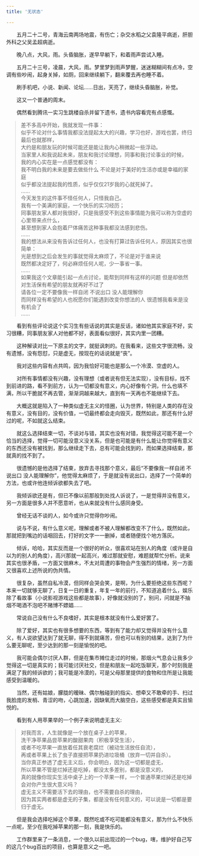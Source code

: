 ```yaml
---
title: '无状态'

---
```

　　五月二十二号，青海云南两场地震，有伤亡；杂交水稻之父袁隆平病逝，肝胆外科之父吴孟超病逝。  

　　晚八点，大风，雨。头昏脑胀，遂早早躺下，和着雨声尝试入睡。  

　　五月二十三号，凌晨，大风，雨。梦里梦到雨声梦醒，迷迷糊糊间有点冷，空调有些吵闹，起身关掉，如厕，回来继续躺下，翻来覆去再也睡不着。  

　　刷手机吧，小说、新闻、论坛……日出，天亮了，继续头昏脑胀，补觉。  
  
　　这又一个普通的周末。  

　　偶然看到腾讯一实习生跳楼自杀并留下遗书，遗书内容看完有点感慨。  

>差不多高中开始，我就发现一件事：<br>
>似乎不论对什么事情我都没法提起太大的兴趣，学习也好，游戏也罢，终归最后也就那样，<br>
>大约是和朋友玩的时候可能还是能让我内心稍微起一些浮动。<br>
>当家里人和我说起未来，朋友和我讨论理想，同事和我讨论事业的时候，<br>
>我的内心实在是一点感觉都没有：<br>
>我不明白我的未来是要去做些什么 不论是对于美好的生活亦或是幸福的家庭<br>
>似乎都没法提起我的性质，似乎仅仅21岁我的心就死掉了。<br>
>……<br>
>今天发生的这件事不怪任何人，只怪我自己。<br>
>我有一个美满的家庭，一个快乐的实习经历；<br>
>同事朋友家人都对我很好，只是我感受不到这些事情能为我可以称为空虚的心里带来点什么，<br>
>甚至想到家人会抱着尸体痛苦这种事我都没法感到悲伤。<br>
>……<br>
>我的想法从来没有告诉过任何人，也没有打算过告诉任何人，原因其实也很简单：<br>
>光是想到之后会发生的事就觉得太麻烦了，不论是对于谁来说<br>
> 既然都决定好了，何必麻烦任何人呢，少一事省一事。<br>
>……<br>
>如果我这个文章能引起一点点讨论，能帮到同样有这样的问题 但是却依然对生活保有希望的朋友就再好不过了<br>
>请各位一定不要像我一样自闭 不说出口 没人能理解你 <br>
>而同样没有希望的人也祝愿你们能遇到改变你想法的人 很遗憾我看来是没有机会了<br>
>……<br>


　　看到有些评论说这个实习生有些话说的其实是反话，诸如他其实家庭不好，实习很糟，同事朋友家人对他都不好，表面看似很好，其实内里一团糟。  

　　这种解读对比一下原主的文字，就挺讽刺的。在我看来，这些文字很流畅，没有遗憾，没有怨怼，只是虚无，按现在的话说就是“丧”。  

　　我对这些内容有点共鸣，因为我恰好可能也是那么一个冷漠、空虚的人。  

　　对所有事情都没有兴趣，没有理想（或者说有但无法实现），没有目标，找不到前进的路，看不到前方，认为一切都没有意义，内心好像有个洞，什么也填不满，所以干脆就不再去管，渐渐洞越来越大，直到有一天再也不能继续下去。  


　　大概这就是陷入了一种类似虚无主义的怪圈，认为世界，特别是人类的存在没有意义，没有目的，没有价值，一切最终都会走向毁灭，既然如此，那还有什么好过的呢，不如就这么结束。  

　　就这么选择结束一切，不谈对与错，其实也没有对错，我觉得这可能不是一个恰当的选择，觉得一切可能没意义没关系，但是也可能是有什么能让你觉得有意义的东西还没有被找到，那么继续走下去，总有可能会找到的，而如果选择结束，那就真的找不到了。  
  
　　很遗憾的是他选择了结束，放弃去寻找那个意义，最后“不要像我一样自闭 不说出口 没人能理解你”，他觉得太麻烦了，于是就没有说出口，选择了一个简单的方法，也或许他连倾诉欲都失去了吧。  
  
  
　　我倾诉欲还是有，但已不像以前那般到处找人诉说了，一是觉得并没有意义，另一方面是很多人并不愿意听，也从来就没有什么感同身受。  
  
　　曾经无话不谈的人，如今或许只觉得你吵闹。  
  
　　说与不说，有什么意义呢，理解或者不被人理解都改变不了什么，既然如此，那就把到嘴边的话咽回去，打好的文字一一删掉，或者随便找个地方落灰。  
  
　　倾诉，哈哈，其实反而是一个很好的听众，很喜欢站在别人的角度（或许是自以为的别人的角度），高兴那就一起高兴，难过那就安慰，难题就帮忙分析。说来其实也很矛盾，一方面又很麻木，不太对周遭的事物会产生强烈的情绪，另一方面又很喜欢上述所说的伪共情。  
  
　　很复杂，虽然自私冷漠，但同样会哭会笑，是啊，为什么要拒绝这些东西呢？本来一切就够无聊了，日复一日的重复，年复一年的前行，不知道追着什么，娱乐除了看故事（小说影视游戏这些都是故事），好像就没别的了，别问，问就是不抽烟不喝酒不泡吧不赌博不嫖娼……  
  
　　常说自己没有什么不良嗜好，其实是根本就没有什么爱好罢了。  
  
　　除了爱好，其实也有很多想要的东西，等到有了能力却又觉得并没有什么意义，有人说欲望达到了就无聊，得不到就痛苦，但也可以有别的结果，达到了为什么要无聊呢，至少达到的那一刻是愉悦的吧。  
  
　　我可能会偶尔讨厌人群，但是在集市摊位走过的时候，那烟火气息会让我多少觉得这一切是真实的；我可能讨厌社交，但是和朋友一起吃饭聊天，那个时刻我是满足了我的倾诉欲的；我可能是冷漠的，可是父母那里提供的食物和住所是让我能感受到温暖的。  

　　当然，还有姑娘，朦胧的暧昧、偶尔触碰到的指尖、想牵又不敢牵的手、扫过我脸庞的发梢、青涩的吻，心跳加速，因缺氧而大脑空白，这些感受都是真实且愉悦的。  

　　看到有人用苹果举的一个例子来说明虚无主义:  

>对我而言，人生就像是一个放在桌子上的苹果，<br>
>洗干净苹果品尝苹果的酸甜果肉（积极享受生活），<br>
>或者不吃苹果一直放着任其衰老腐烂（被动生活放任自流），<br>
>再或者苹果上长了虫子直接把苹果扔进垃圾桶（放弃一切并自杀）。<br>
>当你真正参透了虚无主义后，你会明白，因为这一切都是虚无，<br>
>所以苹果不管是烂掉还是吃掉，都没太多差别，都是没意义的，<br>
>真的就像你现实生活中桌子上的一个苹果一样，一个普通苹果烂掉还是吃掉会对你产生很大意义吗？<br>
>虚无主义不需要活下去的理由，也不需要自杀的理由，<br>
>因为其实两者都是虚无的子集，都是没有任何意义的，可以说是一切都是要归于虚无。

　　但是我会选择吃掉这个苹果，既然吃或不吃可能都没有意义，那为什么不快乐一点呢，至少在我吃掉苹果的那一刻，我是快乐的。  

　　工作群里来了一条消息，一个很久以前出现过的一个bug，嗐，维护好自己写的这几个bug百出的项目，也算是意义之一吧。
